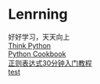 # Lenrning  
好好学习，天天向上  
[Think Python](https://codingpy.com/books/thinkpython2/index.html#)   
[Python Cookbook](https://python3-cookbook.readthedocs.io/zh_CN/latest/)  
[正则表达式30分钟入门教程](https://deerchao.cn/tutorials/regex/regex.htm)  
[test](MyJupyter/f.txt)     
